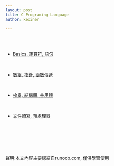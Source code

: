 ```yaml
---
layout: post
title: C Programing Language
author: kexiner

---
```

<br>
<br>

- [Basics, 運算符, 語句](/c_language01.md)

<br>

- [數組, 指針, 函數傳遞](./c_language02.md)

<br>

- [枚舉, 結構體, 共用體](c_language03.md)

<br>

- [文件讀寫, 預處理器](c_language04.md)



<br>
<br>
<br>
<br>
<br>







聲明:本文內容主要總結自runoob.com, 僅供學習使用
<br>
